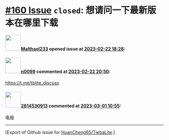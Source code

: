 # [\#160 Issue](https://github.com/HuanCheng65/TiebaLite/issues/160) `closed`: 想请问一下最新版本在哪里下载

#### <img src="https://avatars.githubusercontent.com/u/95835346?u=758b114ae3934eb18391a7c2c98ed52aec533843&v=4" width="50">[Malthael233](https://github.com/Malthael233) opened issue at [2023-02-22 18:28](https://github.com/HuanCheng65/TiebaLite/issues/160):



#### <img src="https://avatars.githubusercontent.com/u/13030387?u=b18d797ff4ab4819de469d0e4928e00ed95caf26&v=4" width="50">[n0099](https://github.com/n0099) commented at [2023-02-22 20:50](https://github.com/HuanCheng65/TiebaLite/issues/160#issuecomment-1440779948):

https://t.me/tblite_discuss

#### <img src="https://avatars.githubusercontent.com/u/64890043?v=4" width="50">[2814530913](https://github.com/2814530913) commented at [2023-03-01 10:55](https://github.com/HuanCheng65/TiebaLite/issues/160#issuecomment-1449873152):

电报


-------------------------------------------------------------------------------



[Export of Github issue for [HuanCheng65/TiebaLite](https://github.com/HuanCheng65/TiebaLite).]
